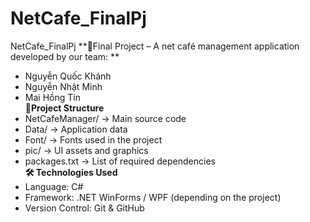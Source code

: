 # NetCafe_FinalPj
NetCafe_FinalPj
**📌Final Project – A net café management application developed by our team:  **
* Nguyễn Quốc Khánh  
* Nguyễn Nhật Minh  
* Mai Hồng Tín  
**📁Project Structure**
* NetCafeManager/ → Main source code
* Data/ → Application data  
* Font/ → Fonts used in the project
* pic/ → UI assets and graphics  
* packages.txt → List of required dependencies  
**🛠️ Technologies Used**
* Language: C#
* Framework: .NET WinForms / WPF (depending on the project)
* Version Control: Git & GitHub
